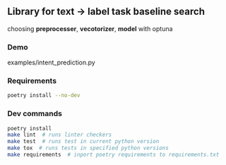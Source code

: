 ## Library for text -> label task baseline search
choosing **preprocesser**, **vecotorizer**, **model** with optuna

### Demo
examples/intent_prediction.py


### Requirements
```bash
poetry install --no-dev
```


### Dev commands
```bash
poetry install
make lint  # runs linter checkers
make test  # runs test in current python version
make tox  # runs tests in specified python versions
make requirements  # inport poetry requirements to requirements.txt
```